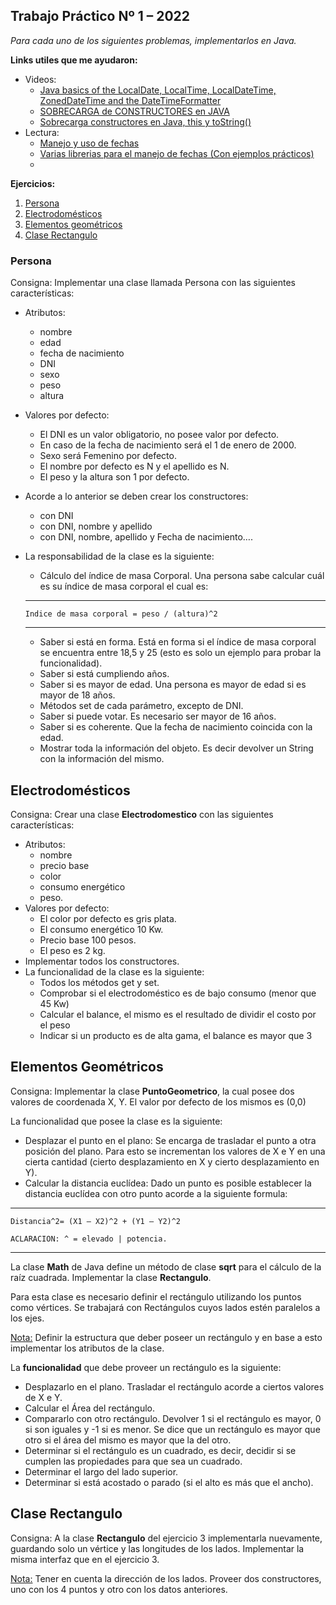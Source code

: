 ## Trabajo Práctico Nº 1 – 2022

_Para cada uno de los siguientes problemas, implementarlos en Java._

**Links utiles que me ayudaron:**
* Videos:
  * [Java basics of the LocalDate, LocalTime, LocalDateTime, ZonedDateTime and the DateTimeFormatter](https://www.youtube.com/watch?v=0XgdX5hDL4U)
  * [SOBRECARGA de CONSTRUCTORES en JAVA](https://www.youtube.com/watch?v=BJho0_xucw8)
  * [Sobrecarga constructores en Java, this y toString()](https://www.youtube.com/watch?v=VV97abHxTNk)
* Lectura:
  * [Manejo y uso de fechas](https://www.campusmvp.es/recursos/post/como-manejar-correctamente-fechas-en-java-el-paquete-java-time.aspx)
  * [Varias librerias para el manejo de fechas (Con ejemplos prácticos)](https://www.delftstack.com/es/howto/java/java-subtract-dates/#:~:text=Duration%20y%20java.-,time.,medianoche%20a%20la%20fecha%20local.)
  * 
**Ejercicios:**
  1. [Persona](#persona)
  1. [Electrodomésticos](#electrodomésticos)
  1. [Elementos geométricos](#elementos-geométricos)
  1. [Clase Rectangulo](#clase-rectangulo)

### Persona
Consigna: Implementar una clase llamada Persona con las siguientes características:
* Atributos: 
  * nombre
  * edad
  * fecha de nacimiento
  * DNI
  * sexo
  * peso 
  * altura
* Valores por defecto:
  * El DNI es un valor obligatorio, no posee valor por defecto.
  * En caso de la fecha de nacimiento será el 1 de enero de 2000.
  * Sexo será Femenino por defecto.
  * El nombre por defecto es N y el apellido es N.
  * El peso y la altura son 1 por defecto.
* Acorde a lo anterior se deben crear los constructores:
  * con DNI
  * con DNI, nombre y apellido
  * con DNI, nombre, apellido y Fecha de nacimiento….

* La responsabilidad de la clase es la siguiente:
  * Cálculo del índice de masa Corporal. Una persona sabe calcular cuál es su índice de masa corporal el cual es:
  ***
      Indice de masa corporal = peso / (altura)^2
  ***

  * Saber si está en forma. Está en forma si el índice de masa corporal se encuentra entre 18,5 y 25 (esto es solo un ejemplo para probar la funcionalidad).
  * Saber si está cumpliendo años.
  * Saber si es mayor de edad. Una persona es mayor de edad si es mayor de 18 años.
  * Métodos set de cada parámetro, excepto de DNI.
  * Saber si puede votar. Es necesario ser mayor de 16 años.
  * Saber si es coherente. Que la fecha de nacimiento coincida con la edad.
  * Mostrar toda la información del objeto. Es decir devolver un String con la información del mismo.

## Electrodomésticos
Consigna: Crear una clase **Electrodomestico** con las siguientes características:

* Atributos:
  * nombre
  * precio base
  * color
  * consumo energético
  * peso.
* Valores por defecto:
  * El color por defecto es gris plata.
  * El consumo energético 10 Kw.
  * Precio base 100 pesos.
  * El peso es 2 kg.
* Implementar todos los constructores.
* La funcionalidad de la clase es la siguiente:
  * Todos los métodos get y set.
  * Comprobar si el electrodoméstico es de bajo consumo (menor que 45 Kw)
  * Calcular el balance, el mismo es el resultado de dividir el costo por el peso
  * Indicar si un producto es de alta gama, el balance es mayor que 3

## Elementos Geométricos
Consigna: Implementar la clase **PuntoGeometrico**, la cual posee dos valores de coordenada X, Y.
El valor por defecto de los mismos es (0,0)

La funcionalidad que posee la clase es la siguiente:
  * Desplazar el punto en el plano: Se encarga de trasladar el punto a otra posición del plano. Para esto se incrementan los valores de X e Y en una cierta cantidad (cierto desplazamiento en X y cierto desplazamiento en Y). 
  * Calcular la distancia euclídea: Dado un punto es posible establecer la distancia euclídea con otro punto acorde a la siguiente formula:
***
    Distancia^2= (X1 – X2)^2 + (Y1 – Y2)^2

    ACLARACION: ^ = elevado | potencia.
***
La clase **Math** de Java define un método de clase **sqrt** para el cálculo de la raíz cuadrada.
Implementar la clase **Rectangulo**.

Para esta clase es necesario definir el rectángulo utilizando los puntos como vértices. Se trabajará con Rectángulos cuyos lados estén paralelos a los ejes.

<u>Nota:</u> Definir la estructura que deber poseer un rectángulo y en base a esto implementar los atributos de la clase.

La **funcionalidad** que debe proveer un rectángulo es la siguiente: 
  * Desplazarlo en el plano. Trasladar el rectángulo acorde a ciertos valores de X e Y.
  * Calcular el Área del rectángulo.
  * Compararlo con otro rectángulo. Devolver 1 si el rectángulo es mayor, 0 si son iguales y -1 si es menor. Se dice que un rectángulo es mayor que otro si el área del mismo es mayor que la del otro.
  * Determinar si el rectángulo es un cuadrado, es decir, decidir si se cumplen las propiedades para que sea un cuadrado.
  * Determinar el largo del lado superior.
  * Determinar si está acostado o parado (si el alto es más que el ancho). 


## Clase Rectangulo
Consigna: A la clase **Rectangulo** del ejercicio 3 implementarla nuevamente, guardando solo un vértice y las longitudes de los lados. Implementar la misma interfaz que en el ejercicio 3.

<u>Nota:</u> Tener en cuenta la dirección de los lados. Proveer dos constructores, uno con los 4 puntos y otro con los datos anteriores.